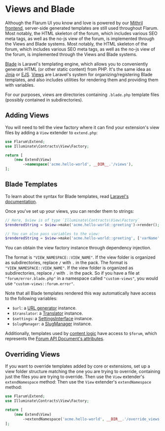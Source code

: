 # Views and Blade

Although the Flarum UI you know and love is powered by our [Mithril frontend](frontend), server-side generated templates are still used throughout Flarum. Most notably, the HTML skeleton of the forum, which includes various SEO meta tags, as well as the no-js view of the forum, is implemented through the Views and Blade systems. Most notably, the HTML skeleton of the forum, which includes various SEO meta tags, as well as the no-js view of the forum, is implemented through the Views and Blade systems.

[Blade](https://laravel.com/docs/11.x/blade) is Laravel's templating engine, which allows you to conveniently generate HTML (or other static content) from PHP. It's the same idea as [Jinja](https://jinja.palletsprojects.com/en/3.0.x/) or [EJS](https://ejs.co/). [Views](https://laravel.com/docs/11.x/views) are Laravel's system for organizing/registering Blade templates, and also includes utilities for rendering them and providing them with variables.

For our purposes, views are directories containing `.blade.php` template files (possibly contained in subdirectories).

## Adding Views

You will need to tell the view factory where it can find your extension's view files by adding a `View` extender to `extend.php`:

```php
use Flarum\Extend;
use Illuminate\Contracts\View\Factory;

return [
    (new Extend\View)
        ->namespace('acme.hello-world', __DIR__.'/views'),
];
```


## Blade Templates

To learn about the syntax for Blade templates, read [Laravel's documentation](https://laravel.com/docs/11.x/blade).

Once you've set up your views, you can render them to strings:

```php
// Here, $view is of type `Illuminate\Contracts\View\Factory`
$renderedString = $view->make('acme.hello-world::greeting')->render();

// You can also pass variables to the view:
$renderedString = $view->make('acme.hello-world::greeting', ['varName' => true])->render();
```

You can obtain the view factory instance through dependency injection.

The format is `"VIEW_NAMESPACE::VIEW_NAME"`. If the view folder is organized as subdirectories, replace `/` with `.` in the pack. The format is `"VIEW_NAMESPACE::VIEW_NAME"`. If the view folder is organized as subdirectories, replace `/` with `.` in the pack. So if you have a file at `"forum/error.blade.php"` in a namespace called `"custom-views"`, you would use `"custom-views::forum.error"`.

Note that all Blade templates rendered this way automatically have access to the following variables:

- `$url`: a [URL generator](routes#generating-urls) instance.
- `$translator`: a [Translator](i18n#server-side-translation) instance.
- `$settings`: a [SettingsInterface](settings) instance.
- `$slugManager`: a [SlugManager](slugging) instance.

Additionally, templates used by [content logic](routes#content) have access to `$forum`, which represents the [Forum API Document's attributes](https://github.com/flarum/framework/blob/2.x/framework/core/src/Api/Resource/ForumResource.php).

## Overriding Views

If you want to override templates added by core or extensions, set up a view folder structure matching the one you are trying to override, containing just the files you are trying to override. Then use the `View` extender's `extendNamespace` method: Then use the `View` extender's `extendNamespace` method:

```php
use Flarum\Extend;
use Illuminate\Contracts\View\Factory;

return [
    (new Extend\View)
        ->extendNamespace('acme.hello-world', __DIR__.'/override_views');
];
```
